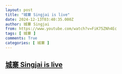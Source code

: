 ```yaml
---
layout: post
title: "城寨 Singjai is live"
date: 2024-12-13T03:40:35.000Z
author: 城寨 Singjai
from: https://www.youtube.com/watch?v=FiK75ZNh4Ec
tags: [ 城寨 ]
comments: True
categories: [ 城寨 ]
---
```

<!--1734061235000-->
[城寨 Singjai is live](https://www.youtube.com/watch?v=FiK75ZNh4Ec)
------

<div>

</div>
